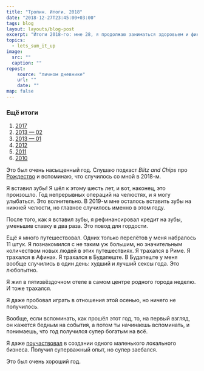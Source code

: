 ```yaml
---
title: "Тропин. Итоги. 2018"
date: "2018-12-27T23:45:00+03:00"
tags: blog
layout: layouts/blog-post
excerpt: "Итоги 2018-го: мне 28, я продолжаю заниматься здоровьем и финансами, по-прежнему много путешествую и практикую промискуитет."
topics:
  - lets_sum_it_up
image:
  src: ""
  caption: ""
repost:
    source: "личном дневнике"
    url: ""
    date: ""
map: false
---
```


### Ещё итоги

1. [2017](/blog/2018-12-27-lets_sum_it_up/)
1. [2013 — 02](/blog/2014-01-15-lets_sum_it_up-02/)
1. [2013 — 01](/blog/2013-12-12-lets_sum_it_up-01/)
1. [2012](/blog/2012-12-20-lets-sum-it-up/)
1. [2011](/blog/2011-12-30-lets-sum-it-up/)
1. [2010](/blog/2010-12-25-lets-sum-it-up/)

<p class="drop-cap">
Это был очень насыщенный год. Слушаю подкаст <cite>Blitz and Chips</cite> про <a href="https://podcasts.apple.com/ru/podcast/s04e48-рождество-новый-год/id990633885?i=1000426521511">Рождество</a> и вспоминаю, что случилось со мной в 2018-м.
</p>

Я вставил зубы! Я шёл к этому шесть лет, и вот, наконец, это произошло. Год непрерывных операций на челюстях, и я могу улыбаться. Это волнительно. В 2019-м мне осталось вставить зубы на нижней челюсти, но главное случилось именно в этом году.

После того, как я вставил зубы, я рефинансировал кредит на зубы, уменьшив ставку в два раза. Это повод для гордости.

Ещё я много путешествовал. Одних только перелётов у меня набралось 11 штук. Я познакомился с не таким уж большим, но значительным количеством новых людей в этих путешествиях. Я трахался в Риме. Я трахался в Афинах. Я трахался в Будапеште. В Будапеште у меня вообще случились в один день: худший и лучший сексы года. Это любопытно.

Я жил в пятизвёздочном отеле в самом центре родного города неделю. И тоже трахался.

Я даже пробовал играть в отношения этой осенью, но ничего не получилось.

Вообще, если вспоминать, как прошёл этот год, то, на первый взгляд, он кажется бедным на события, а потом ты начинаешь вспоминать, и понимаешь, что год получился супер богатым на всё.

Я даже [поучаствовал](https://peshehodtour.ru/spb/) в создании одного маленького локального бизнеса. Получил суперважный опыт, но супер заебался.

Это был очень хороший год.

